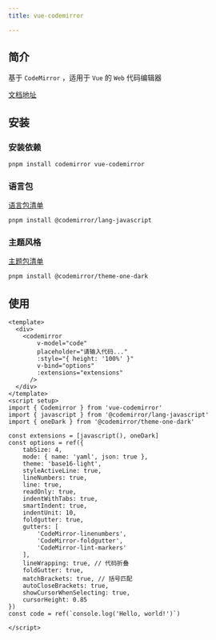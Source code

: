```yaml
---
title: vue-codemirror

---
```


## 简介

基于 `CodeMirror` ，适用于 `Vue` 的 `Web` 代码编辑器

[文档地址](https://www.npmjs.com/package/vue-codemirror "文档地址")

## 安装

### 安装依赖

```bash
pnpm install codemirror vue-codemirror
```

### 语言包

[语言包清单](https://github.com/orgs/codemirror/repositories?q=lang-&type=all "语言包清单")

```bash
pnpm install @codemirror/lang-javascript
```

### 主题风格

[主题包清单](https://github.com/orgs/codemirror/repositories?q=theme&type=all "主题包清单")

```bash
pnpm install @codemirror/theme-one-dark
```

## 使用

```vue
<template>
  <div>
    <codemirror
        v-model="code"
        placeholder="请输入代码..."
        :style="{ height: '100%' }"
        v-bind="options"
        :extensions="extensions"
      />
  </div>
</template>
<script setup>
import { Codemirror } from 'vue-codemirror'
import { javascript } from '@codemirror/lang-javascript'
import { oneDark } from '@codemirror/theme-one-dark'

const extensions = [javascript(), oneDark]
const options = ref({
    tabSize: 4,
    mode: { name: 'yaml', json: true },
    theme: 'base16-light',
    styleActiveLine: true,
    lineNumbers: true,
    line: true,
    readOnly: true,
    indentWithTabs: true,
    smartIndent: true,
    indentUnit: 10,
    foldgutter: true,
    gutters: [
        'CodeMirror-linenumbers',
        'CodeMirror-foldgutter',
        'CodeMirror-lint-markers'
    ],
    lineWrapping: true, // 代码折叠
    foldGutter: true,
    matchBrackets: true, // 括号匹配
    autoCloseBrackets: true,
    showCursorWhenSelecting: true,
    cursorHeight: 0.85
})
const code = ref(`console.log('Hello, world!')`)

</script>
```